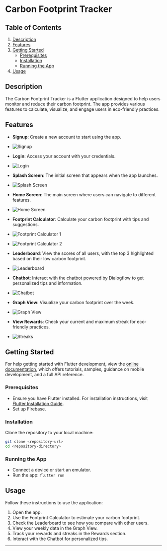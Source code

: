 # Carbon Footprint Tracker

## Table of Contents

1. [Description](#description)
2. [Features](#features)
3. [Getting Started](#getting-started)
   - [Prerequisites](#prerequisites)
   - [Installation](#installation)
   - [Running the App](#running-the-app)
4. [Usage](#usage)

## Description

The Carbon Footprint Tracker is a Flutter application designed to help users monitor and reduce their carbon footprint. The app provides various features to calculate, visualize, and engage users in eco-friendly practices.

## Features

- **Signup**: Create a new account to start using the app.
- ![Signup](sign%20up.png)

- **Login**: Access your account with your credentials.
- ![Login](login.png)

- **Splash Screen**: The initial screen that appears when the app launches.
- ![Splash Screen](Ecotrace%20splash.png)

- **Home Screen**: The main screen where users can navigate to different features.
- ![Home Screen](homescren.png)

- **Footprint Calculator**: Calculate your carbon footprint with tips and suggestions.
- ![Footprint Calculator 1](calculator1.png)
- ![Footprint Calculator 2](calculator2.png)

- **Leaderboard**: View the scores of all users, with the top 3 highlighted based on their low carbon footprint.
- ![Leaderboard](leaderboard.png)

- **Chatbot**: Interact with the chatbot powered by Dialogflow to get personalized tips and information.
- ![Chatbot](chatbot.png)

- **Graph View**: Visualize your carbon footprint over the week.
- ![Graph View](graph.png)

- **View Rewards**: Check your current and maximum streak for eco-friendly practices.
- ![Streaks](streaks.png)


## Getting Started

For help getting started with Flutter development, view the [online documentation](https://docs.flutter.dev/), which offers tutorials, samples, guidance on mobile development, and a full API reference.

### Prerequisites

- Ensure you have Flutter installed. For installation instructions, visit [Flutter Installation Guide](https://flutter.dev/docs/get-started/install).
- Set up Firebase.

### Installation

Clone the repository to your local machine:

```bash
git clone <repository-url>
cd <repository-directory>
```

### Running the App
- Connect a device or start an emulator.
- Run the app: `flutter run`

## Usage

Follow these instructions to use the application:

1. Open the app.
2. Use the Footprint Calculator to estimate your carbon footprint.
3. Check the Leaderboard to see how you compare with other users.
4. View your weekly data in the Graph View.
5. Track your rewards and streaks in the Rewards section.
6. Interact with the Chatbot for personalized tips.


---
